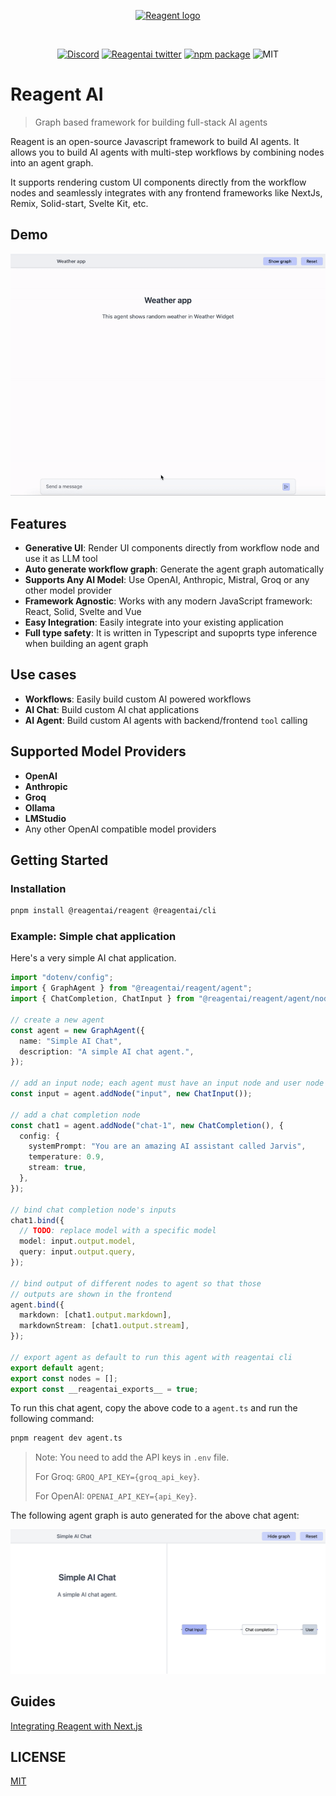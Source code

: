 <p align="center">
  <a href="https://useportal.ai/" target="_blank" rel="noopener noreferrer">
    <img width="120" src="https://raw.githubusercontent.com/useportal/reagent/main/assets/logo.png" alt="Reagent logo">
  </a>
</p>
<br/>
<p align="center">
<a href="https://discord.gg/AkUgQ4KZye"><img src="https://img.shields.io/discord/1215815085377716305" alt="Discord"></a>
  <a href="https://x.com/reagent_ai"><img src="https://img.shields.io/twitter/follow/reagent_ai.svg" alt="Reagentai twitter"></a>
  <a href="https://npmjs.com/package/@reagentai/reagent"><img src="https://img.shields.io/npm/v/@reagentai/reagent.svg" alt="npm package"></a>
  <img src="https://img.shields.io/github/license/useportal/reagent" alt="MIT">
</p>

# Reagent AI

> Graph based framework for building full-stack AI agents

Reagent is an open-source Javascript framework to build AI agents. It allows you to build AI agents with multi-step workflows by combining nodes into an agent graph.

It supports rendering custom UI components directly from the workflow nodes and seamlessly integrates with any frontend frameworks like NextJs, Remix, Solid-start, Svelte Kit, etc.

## Demo

![Agent UI demo](assets/reagent-weather-demo.gif)

## Features

- **Generative UI**: Render UI components directly from workflow node and use it as LLM tool
- **Auto generate workflow graph**: Generate the agent graph automatically
- **Supports Any AI Model**: Use OpenAI, Anthropic, Mistral, Groq or any other model provider
- **Framework Agnostic**: Works with any modern JavaScript framework: React, Solid, Svelte and Vue
- **Easy Integration**: Easily integrate into your existing application
- **Full type safety**: It is written in Typescript and supoprts type inference when building an agent graph

## Use cases

- **Workflows**: Easily build custom AI powered workflows
- **AI Chat**: Build custom AI chat applications
- **AI Agent**: Build custom AI agents with backend/frontend `tool` calling

## Supported Model Providers

- **OpenAI**
- **Anthropic**
- **Groq**
- **Ollama**
- **LMStudio**
- Any other OpenAI compatible model providers

## Getting Started

### Installation

```bash
pnpm install @reagentai/reagent @reagentai/cli
```

### Example: Simple chat application

Here's a very simple AI chat application.

```typescript
import "dotenv/config";
import { GraphAgent } from "@reagentai/reagent/agent";
import { ChatCompletion, ChatInput } from "@reagentai/reagent/agent/nodes";

// create a new agent
const agent = new GraphAgent({
  name: "Simple AI Chat",
  description: "A simple AI chat agent.",
});

// add an input node; each agent must have an input node and user node for final output
const input = agent.addNode("input", new ChatInput());

// add a chat completion node
const chat1 = agent.addNode("chat-1", new ChatCompletion(), {
  config: {
    systemPrompt: "You are an amazing AI assistant called Jarvis",
    temperature: 0.9,
    stream: true,
  },
});

// bind chat completion node's inputs
chat1.bind({
  // TODO: replace model with a specific model
  model: input.output.model,
  query: input.output.query,
});

// bind output of different nodes to agent so that those
// outputs are shown in the frontend
agent.bind({
  markdown: [chat1.output.markdown],
  markdownStream: [chat1.output.stream],
});

// export agent as default to run this agent with reagentai cli
export default agent;
export const nodes = [];
export const __reagentai_exports__ = true;
```

To run this chat agent, copy the above code to a `agent.ts` and run the following command:

```bash
pnpm reagent dev agent.ts
```

> Note: You need to add the API keys in `.env` file.
>
> For Groq: `GROQ_API_KEY={groq_api_key}`.
>
> For OpenAI: `OPENAI_API_KEY={api_Key}`.

The following agent graph is auto generated for the above chat agent:

![Agent UI demo](assets/chat-agent-graph.png)

## Guides

[Integrating Reagent with Next.js](guides/nextjs-integration.md)

## LICENSE

[MIT](LICENSE)
